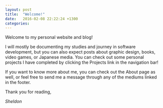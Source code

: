 ```yaml
---
layout: post
title:  "Welcome!"
date:   2016-02-08 22:22:24 +1300
categories:
---
```

Welcome to my personal website and blog! 

I will mostly be documenting my studies and journey in software development, but you can also expect posts about graphic design, books, video games, or Japanese media. You can check out some personal projects I have completed by clicking the Projects link in the navigation bar! 

If you want to know more about me, you can check out the About page as well, or feel free to send me a message through any of the mediums linked in the footer. 

Thank you for reading,

_Sheldon_

